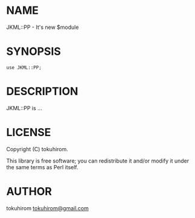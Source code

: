 # NAME

JKML::PP - It's new $module

# SYNOPSIS

    use JKML::PP;

# DESCRIPTION

JKML::PP is ...

# LICENSE

Copyright (C) tokuhirom.

This library is free software; you can redistribute it and/or modify
it under the same terms as Perl itself.

# AUTHOR

tokuhirom <tokuhirom@gmail.com>
